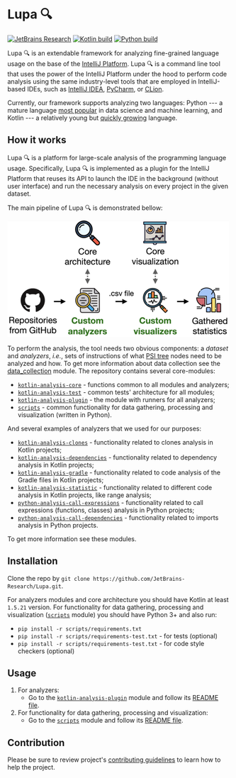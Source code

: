 # Lupa 🔍

[![JetBrains Research](https://jb.gg/badges/research.svg)](https://confluence.jetbrains.com/display/ALL/JetBrains+on+GitHub)
[![Kotlin build](https://github.com/JetBrains-Research/Lupa/actions/workflows/kotlin-build.yml/badge.svg)](https://github.com/JetBrains-Research/Lupa/actions/workflows/kotlin-build.yml)
[![Python build](https://github.com/JetBrains-Research/Lupa/actions/workflows/python-build.yml/badge.svg)](https://github.com/JetBrains-Research/Lupa/actions/workflows/python-build.yml)

Lupa 🔍 is an extendable framework for analyzing fine-grained language usage on the base of the [IntelliJ Platform](https://www.jetbrains.com/opensource/idea/).
Lupa 🔍 is a command line tool that uses the power of the IntelliJ Platform under 
the hood to perform code analysis using the same industry-level tools that are employed in IntelliJ-based IDEs,
such as [IntelliJ IDEA](https://www.jetbrains.com/idea/), 
[PyCharm](https://www.jetbrains.com/pycharm/), 
or [CLion](https://www.jetbrains.com/clion/).

Currently, our framework supports analyzing two languages: Python --- 
a mature language [most popular](https://octoverse.github.com/#top-languages-over-the-years) 
in data science and machine learning, 
and Kotlin --- a relatively young but [quickly growing](https://developer-economics.cdn.prismic.io/developer-economics/dbf9f36f-a31a-440a-9c22-c599cc235fa4_20th+edition+-+State+of+the+developer+Nation.pdf) language.

## How it works

Lupa 🔍 is a platform for large-scale analysis of the programming language usage.
Specifically, Lupa 🔍 is implemented as a plugin for the IntelliJ Platform that reuses 
its API to launch the IDE in the background (without user interface) and 
run the necessary analysis on every project in the given dataset.

The main pipeline of Lupa 🔍 is demonstrated bellow:

![An operating pipeline of the tool](./assets/readme-pictures/pipeline.png)

To perform the analysis, the tool needs two obvious components: 
a _dataset_ and _analyzers_, _i.e._, sets of instructions of what [PSI tree](https://plugins.jetbrains.com/docs/intellij/psi.html) nodes need to be analyzed and how.
To get more information about data collection see the [data_collection](./scripts/data_collection) module.
The repository contains several core-modules:
- [`kotlin-analysis-core`](./kotlin-analysis-core) - functions common to all modules and analyzers;
- [`kotlin-analysis-test`](./kotlin-analysis-test) - common tests' architecture for all modules;
- [`kotlin-analysis-plugin`](./kotlin-analysis-plugin) - the module with runners for all analyzers;
- [`scripts`](./scripts) - common functionality for data gathering, processing and visualization (written in Python).

And several examples of analyzers that we used for our purposes:
- [`kotlin-analysis-clones`](./kotlin-analysis-clones) - functionality related to clones analysis in Kotlin projects;
- [`kotlin-analysis-dependencies`](./kotlin-analysis-dependencies) - functionality related to dependency analysis in Kotlin projects;
- [`kotlin-analysis-gradle`](./kotlin-analysis-gradle) - functionality related to code analysis of the Gradle files in Kotlin projects;
- [`kotlin-analysis-statistic`](./kotlin-analysis-statistic) - functionality related to different code analysis in Kotlin projects, like range analysis;
- [`python-analysis-call-expressions`](./python-analysis-call-expressions) - functionality related to call expressions (functions, classes) analysis in Python projects;
- [`python-analysis-call-dependencies`](./python-analysis-dependencies) - functionality related to imports analysis in Python projects.

To get more information see these modules.

## Installation

Clone the repo by `git clone https://github.com/JetBrains-Research/Lupa.git`.
   
For analyzers modules and core architecture you should have Kotlin at least `1.5.21` version.
For functionality for data gathering, processing and visualization ([`scripts`](./scripts) module) 
you should have Python 3+ and also run:
- `pip install -r scripts/requirements.txt`
- `pip install -r scripts/requirements-test.txt` - for tests (optional)
- `pip install -r scripts/requirements-test.txt` - for code style checkers (optional)

## Usage

1. For analyzers:
    - Go to the [`kotlin-analysis-plugin`](./kotlin-analysis-plugin) module and follow its [README file](./kotlin-analysis-plugin/README.md).
2. For functionality for data gathering, processing and visualization:
    - Go to the [`scripts`](./scripts) module and follow its [README file](./scripts/README.md).

## Contribution

Please be sure to review project's [contributing guidelines](./docs/contributing.md) to learn how to help the project.

